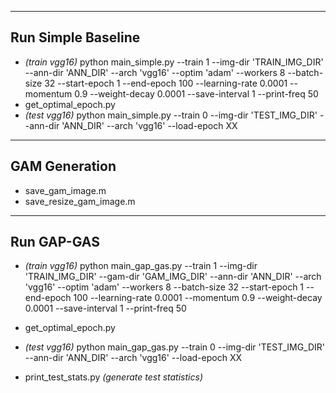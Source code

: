 -----
Run Simple Baseline
-----
* _(train vgg16)_ python main\_simple.py --train 1 --img-dir 'TRAIN\_IMG\_DIR' --ann-dir 'ANN\_DIR' --arch 'vgg16' --optim 'adam' --workers 8 --batch-size 32 --start-epoch 1 --end-epoch 100 --learning-rate 0.0001 --momentum 0.9 --weight-decay 0.0001 --save-interval 1 --print-freq 50 
* get\_optimal\_epoch.py 
* _(test vgg16)_ python main\_simple.py --train 0 --img-dir 'TEST\_IMG\_DIR' --ann-dir 'ANN\_DIR' --arch 'vgg16' --load-epoch XX

-----
GAM Generation
-----
* save\_gam\_image.m
* save\_resize\_gam\_image.m

-----
Run GAP-GAS
-----
* _(train vgg16)_ python main\_gap\_gas.py --train 1 --img-dir 'TRAIN\_IMG\_DIR' --gam-dir 'GAM\_IMG\_DIR' --ann-dir 'ANN\_DIR' --arch 'vgg16' --optim 'adam' --workers 8 --batch-size 32 --start-epoch 1 --end-epoch 100 --learning-rate 0.0001 --momentum 0.9 --weight-decay 0.0001 --save-interval 1 --print-freq 50 
* get\_optimal\_epoch.py
* _(test vgg16)_ python main\_gap\_gas.py --train 0 --img-dir 'TEST\_IMG\_DIR' --ann-dir 'ANN\_DIR' --arch 'vgg16' --load-epoch XX

* print\_test\_stats.py _(generate test statistics)_
